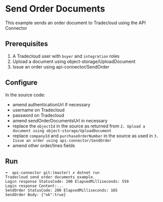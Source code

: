 # Send Order Documents

This example sends an order document to Tradecloud using the API Connector

## Prerequisites

1. A Tradecloud user with `buyer` and `integration` roles
2. Upload a document using object-storage/UploadDocument
3. Issue an order using api-connector/SendOrder

## Configure

In the source code:
- amend authenticationUrl if necessary
- username on Tradecloud
- password on Tradecloud
- amend sendOrderDocumentsUrl in necessary
- replace the `objectId` in the source as returned from `2. Upload a document using object-storage/UploadDocument`
- replace `companyId` and `purchaseOrderNumber` in the source as used in `3. Issue an order using api-connector/SendOrder`
- amend other order/lines fields

## Run

```
➜  api-connector git:(master) ✗ dotnet run
Tradecloud send order documents example.
Login response StatusCode: 200 ElapsedMilliseconds: 559
Login response Content:...
SendOrder StatusCode: 200 ElapsedMilliseconds: 165
SendOrder Body: {"ok":true}
```